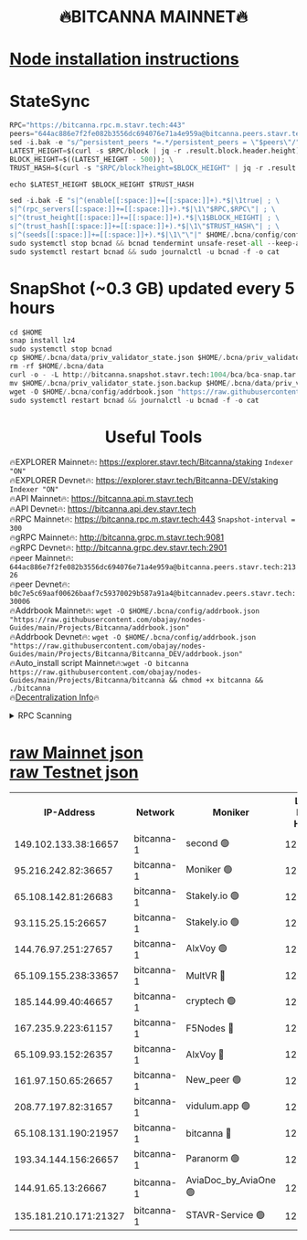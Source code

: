 <h1 align="center"> 🔥BITCANNA MAINNET🔥</h1>


[Node installation instructions](https://github.com/obajay/nodes-Guides/tree/main/Projects/Bitcanna)
=

# StateSync
```python
RPC="https://bitcanna.rpc.m.stavr.tech:443"
peers="644ac886e7f2fe082b3556dc694076e71a4e959a@bitcanna.peers.stavr.tech:21326"
sed -i.bak -e "s/^persistent_peers *=.*/persistent_peers = \"$peers\"/" $HOME/.bcna/config/config.toml
LATEST_HEIGHT=$(curl -s $RPC/block | jq -r .result.block.header.height); \
BLOCK_HEIGHT=$((LATEST_HEIGHT - 500)); \
TRUST_HASH=$(curl -s "$RPC/block?height=$BLOCK_HEIGHT" | jq -r .result.block_id.hash)

echo $LATEST_HEIGHT $BLOCK_HEIGHT $TRUST_HASH

sed -i.bak -E "s|^(enable[[:space:]]+=[[:space:]]+).*$|\1true| ; \
s|^(rpc_servers[[:space:]]+=[[:space:]]+).*$|\1\"$RPC,$RPC\"| ; \
s|^(trust_height[[:space:]]+=[[:space:]]+).*$|\1$BLOCK_HEIGHT| ; \
s|^(trust_hash[[:space:]]+=[[:space:]]+).*$|\1\"$TRUST_HASH\"| ; \
s|^(seeds[[:space:]]+=[[:space:]]+).*$|\1\"\"|" $HOME/.bcna/config/config.toml
sudo systemctl stop bcnad && bcnad tendermint unsafe-reset-all --keep-addr-book
sudo systemctl restart bcnad && sudo journalctl -u bcnad -f -o cat
```
# SnapShot (~0.3 GB) updated every 5 hours
```python
cd $HOME
snap install lz4
sudo systemctl stop bcnad
cp $HOME/.bcna/data/priv_validator_state.json $HOME/.bcna/priv_validator_state.json.backup
rm -rf $HOME/.bcna/data
curl -o - -L http://bitcanna.snapshot.stavr.tech:1004/bca/bca-snap.tar.lz4 | lz4 -c -d - | tar -x -C $HOME/.bcna --strip-components 2
mv $HOME/.bcna/priv_validator_state.json.backup $HOME/.bcna/data/priv_validator_state.json
wget -O $HOME/.bcna/config/addrbook.json "https://raw.githubusercontent.com/obajay/nodes-Guides/main/Projects/Bitcanna/addrbook.json"
sudo systemctl restart bcnad && journalctl -u bcnad -f -o cat
```

 <h1 align="center"> Useful Tools</h1>

🔥EXPLORER Mainnet🔥:    https://explorer.stavr.tech/Bitcanna/staking          `Indexer "ON"` \
🔥EXPLORER Devnet🔥:     https://explorer.stavr.tech/Bitcanna-DEV/staking     `Indexer "ON"` \
🔥API Mainnet🔥:         https://bitcanna.api.m.stavr.tech \
🔥API Devnet🔥:          https://bitcanna.api.dev.stavr.tech \
🔥RPC Mainnet🔥:         https://bitcanna.rpc.m.stavr.tech:443         `Snapshot-interval = 300` \
🔥gRPC Mainnet🔥:        http://bitcanna.grpc.m.stavr.tech:9081 \
🔥gRPC Devnet🔥:         http://bitcanna.grpc.dev.stavr.tech:2901 \
🔥peer Mainnet🔥:        `644ac886e7f2fe082b3556dc694076e71a4e959a@bitcanna.peers.stavr.tech:21326` \
🔥peer Devnet🔥:         `b0c7e5c69aaf00626baaf7c59370029b587a91a4@bitcannadev.peers.stavr.tech:30006` \
🔥Addrbook Mainnet🔥:    ```wget -O $HOME/.bcna/config/addrbook.json "https://raw.githubusercontent.com/obajay/nodes-Guides/main/Projects/Bitcanna/addrbook.json"``` \
🔥Addrbook Devnet🔥:    ```wget -O $HOME/.bcna/config/addrbook.json "https://raw.githubusercontent.com/obajay/nodes-Guides/main/Projects/Bitcanna/Bitcanna_DEV/addrbook.json"``` \
🔥Auto_install script Mainnet🔥:```wget -O bitcanna https://raw.githubusercontent.com/obajay/nodes-Guides/main/Projects/Bitcanna/bitcanna && chmod +x bitcanna && ./bitcanna``` \
🔥[Decentralization Info](https://github.com/obajay/StateSync-snapshots/tree/main/Projects/Bitcanna/Decentralization)🔥


<details>
<summary>RPC Scanning</summary>

<h2 align="center"> We scan nodes in real time every 4 hours. And we provide the final result of RPC endpoints.
We cannot influence the operation of these nodes in any way. </h2>


```python
If Voting Power is higher than 0 --> then the Node is a validator of the network and may be subject to attack and be a potential threat to the chain.
```
```python
We marked such validators with a red symbol
```

</details>

[raw Mainnet json](https://rpc-check.bcam.stavr.tech/bcam/rpc-bcam-result.json) \
[raw Testnet json](https://github.com/obajay/StateSync-snapshots/tree/main/Projects/Bitcanna/Rpc-Check-Testnet)
=



<table><tr><th>IP-Address</th><th>Network</th><th>Moniker</th><th>Latest Block Height</th><th>Earliest Block Height</th><th>Catching Up</th><th>Tx Index</th><th>Voting Power</th><th>Scan Time</th></tr><tr><td>149.102.133.38:16657</td><td>bitcanna-1</td><td>second 🟢</td><td>12701469</td><td>1</td><td>False</td><td>on</td><td>0</td><td>2024-02-22T17:33:06.780369027UTC</td></tr><tr><td>95.216.242.82:36657</td><td>bitcanna-1</td><td>Moniker 🟢</td><td>12701458</td><td>5776907</td><td>False</td><td>on</td><td>0</td><td>2024-02-22T17:32:01.248154769UTC</td></tr><tr><td>65.108.142.81:26683</td><td>bitcanna-1</td><td>Stakely.io 🟢</td><td>12701463</td><td>6152001</td><td>False</td><td>on</td><td>0</td><td>2024-02-22T17:32:29.521097531UTC</td></tr><tr><td>93.115.25.15:26657</td><td>bitcanna-1</td><td>Stakely.io 🟢</td><td>12701462</td><td>6520001</td><td>False</td><td>on</td><td>0</td><td>2024-02-22T17:32:20.861120181UTC</td></tr><tr><td>144.76.97.251:27657</td><td>bitcanna-1</td><td>AlxVoy 🟢</td><td>12701468</td><td>8805201</td><td>False</td><td>on</td><td>0</td><td>2024-02-22T17:32:56.058061345UTC</td></tr><tr><td>65.109.155.238:33657</td><td>bitcanna-1</td><td>MultVR 🔴</td><td>12701464</td><td>9933415</td><td>False</td><td>on</td><td>353273</td><td>2024-02-22T17:32:37.479122044UTC</td></tr><tr><td>185.144.99.40:46657</td><td>bitcanna-1</td><td>cryptech 🟢</td><td>12701457</td><td>11528001</td><td>False</td><td>on</td><td>0</td><td>2024-02-22T17:31:56.786900200UTC</td></tr><tr><td>167.235.9.223:61157</td><td>bitcanna-1</td><td>F5Nodes 🔴</td><td>12701465</td><td>12084001</td><td>False</td><td>on</td><td>570</td><td>2024-02-22T17:32:39.805974304UTC</td></tr><tr><td>65.109.93.152:26357</td><td>bitcanna-1</td><td>AlxVoy 🔴</td><td>12701470</td><td>12109301</td><td>False</td><td>on</td><td>1391795</td><td>2024-02-22T17:33:07.362498895UTC</td></tr><tr><td>161.97.150.65:26657</td><td>bitcanna-1</td><td>New_peer 🟢</td><td>12701463</td><td>12254001</td><td>False</td><td>on</td><td>0</td><td>2024-02-22T17:32:29.868073318UTC</td></tr><tr><td>208.77.197.82:31657</td><td>bitcanna-1</td><td>vidulum.app 🟢</td><td>12596389</td><td>12386934</td><td>False</td><td>on</td><td>0</td><td>2024-02-22T17:32:32.813230643UTC</td></tr><tr><td>65.108.131.190:21957</td><td>bitcanna-1</td><td>bitcanna 🔴</td><td>12701466</td><td>12601466</td><td>False</td><td>on</td><td>419172</td><td>2024-02-22T17:32:44.321962238UTC</td></tr><tr><td>193.34.144.156:26657</td><td>bitcanna-1</td><td>Paranorm 🟢</td><td>12701466</td><td>12697701</td><td>False</td><td>on</td><td>0</td><td>2024-02-22T17:32:44.616439666UTC</td></tr><tr><td>144.91.65.13:26667</td><td>bitcanna-1</td><td>AviaDoc_by_AviaOne 🟢</td><td>12701467</td><td>12697801</td><td>False</td><td>on</td><td>0</td><td>2024-02-22T17:32:53.339902552UTC</td></tr><tr><td>135.181.210.171:21327</td><td>bitcanna-1</td><td>STAVR-Service 🟢</td><td>12701468</td><td>12698901</td><td>False</td><td>on</td><td>0</td><td>2024-02-22T17:32:55.756109824UTC</td></tr></table>
